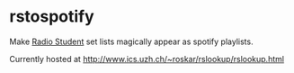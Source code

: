 rstospotify
===========

Make [Radio Student](http://www.radiostudent.si) set lists magically appear as spotify playlists. 

Currently hosted at http://www.ics.uzh.ch/~roskar/rslookup/rslookup.html
